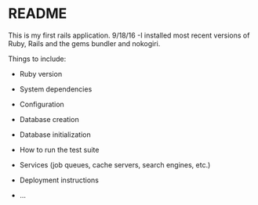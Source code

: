 # README
This is my first rails application.  9/18/16
-I installed most recent versions of Ruby, Rails and the gems bundler and nokogiri.


Things to include:

* Ruby version

* System dependencies

* Configuration

* Database creation

* Database initialization

* How to run the test suite

* Services (job queues, cache servers, search engines, etc.)

* Deployment instructions

* ...
